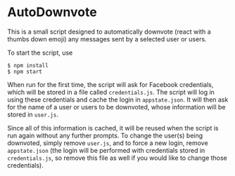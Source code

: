 # AutoDownvote

This is a small script designed to automatically downvote (react with a thumbs down emoji) any messages sent by a selected user or users.

To start the script, use

```
$ npm install
$ npm start
```

When run for the first time, the script will ask for Facebook credentials, which will be stored in a file called `credentials.js`. The script will log in using these credentials and cache the login in `appstate.json`. It will then ask for the name of a user or users to be downvoted, whose information will be stored in `user.js`.

Since all of this information is cached, it will be reused when the script is run again without any further prompts. To change the user(s) being downvoted, simply remove `user.js`, and to force a new login, remove `appstate.json` (the login will be performed with credentials stored in `credentials.js`, so remove this file as well if you would like to change those credentials).